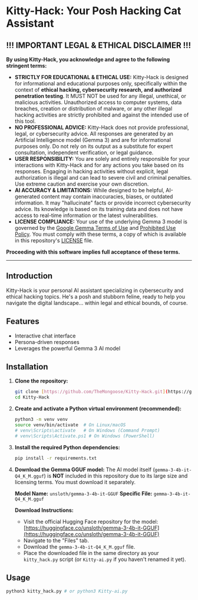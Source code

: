 # Kitty-Hack: Your Posh Hacking Cat Assistant

## !!! IMPORTANT LEGAL & ETHICAL DISCLAIMER !!!

**By using Kitty-Hack, you acknowledge and agree to the following stringent terms:**

* **STRICTLY FOR EDUCATIONAL & ETHICAL USE:** Kitty-Hack is designed for informational and educational purposes only, specifically within the context of **ethical hacking, cybersecurity research, and authorized penetration testing**. It MUST NOT be used for any illegal, unethical, or malicious activities. Unauthorized access to computer systems, data breaches, creation or distribution of malware, or any other illegal hacking activities are strictly prohibited and against the intended use of this tool.
* **NO PROFESSIONAL ADVICE:** Kitty-Hack does not provide professional, legal, or cybersecurity advice. All responses are generated by an Artificial Intelligence model (Gemma 3) and are for informational purposes only. Do not rely on its output as a substitute for expert consultation, independent verification, or legal guidance.
* **USER RESPONSIBILITY:** You are solely and entirely responsible for your interactions with Kitty-Hack and for any actions you take based on its responses. Engaging in hacking activities without explicit, legal authorization is illegal and can lead to severe civil and criminal penalties. Use extreme caution and exercise your own discretion.
* **AI ACCURACY & LIMITATIONS:** While designed to be helpful, AI-generated content may contain inaccuracies, biases, or outdated information. It may "hallucinate" facts or provide incorrect cybersecurity advice. Its knowledge is based on its training data and does not have access to real-time information or the latest vulnerabilities.
* **LICENSE COMPLIANCE:** Your use of the underlying Gemma 3 model is governed by the [Google Gemma Terms of Use](https://ai.google.dev/gemma/terms) and [Prohibited Use Policy](https://ai.google.dev/gemma/prohibited_use_policy). You must comply with these terms, a copy of which is available in this repository's [LICENSE](LICENSE) file.

**Proceeding with this software implies full acceptance of these terms.**

---

## Introduction

Kitty-Hack is your personal AI assistant specializing in cybersecurity and ethical hacking topics. He's a posh and stubborn feline, ready to help you navigate the digital landscape... within legal and ethical bounds, of course.

## Features

* Interactive chat interface
* Persona-driven responses
* Leverages the powerful Gemma 3 AI model

## Installation

1.  **Clone the repository:**
    ```bash
    git clone [https://github.com/TheMongoose/Kitty-Hack.git](https://github.com/TheMongoose/Kitty-Hack.git)
    cd Kitty-Hack
    ```

2.  **Create and activate a Python virtual environment (recommended):**
    ```bash
    python3 -m venv venv
    source venv/bin/activate  # On Linux/macOS
    # venv\Scripts\activate   # On Windows (Command Prompt)
    # venv\Scripts\Activate.ps1 # On Windows (PowerShell)
    ```

3.  **Install the required Python dependencies:**
    ```bash
    pip install -r requirements.txt
    ```

4.  **Download the Gemma GGUF model:**
    The AI model itself (`gemma-3-4b-it-Q4_K_M.gguf`) is **NOT** included in this repository due to its large size and licensing terms. You must download it separately.

    **Model Name:** `unsloth/gemma-3-4b-it-GGUF`
    **Specific File:** `gemma-3-4b-it-Q4_K_M.gguf`

    **Download Instructions:**
    * Visit the official Hugging Face repository for the model: [https://huggingface.co/unsloth/gemma-3-4b-it-GGUF](https://huggingface.co/unsloth/gemma-3-4b-it-GGUF)
    * Navigate to the "Files" tab.
    * Download the `gemma-3-4b-it-Q4_K_M.gguf` file.
    * Place the downloaded file in the same directory as your `kitty_hack.py` script (or `Kitty-ai.py` if you haven't renamed it yet).

## Usage

```bash
python3 kitty_hack.py # or python3 Kitty-ai.py
